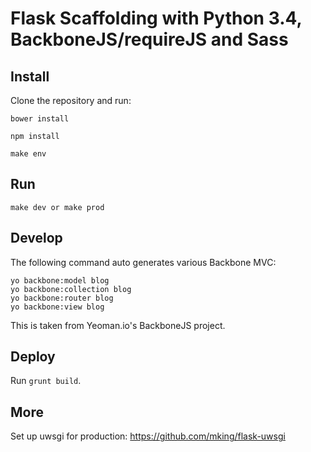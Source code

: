 # Flask Scaffolding with Python 3.4, BackboneJS/requireJS and Sass

## Install
Clone the repository and run:

````
bower install

npm install

make env
````

## Run
````
make dev or make prod
````

## Develop
The following command auto generates various Backbone MVC:
````
yo backbone:model blog
yo backbone:collection blog
yo backbone:router blog
yo backbone:view blog

````

This is taken from Yeoman.io's BackboneJS project.


## Deploy
Run `grunt build`.

## More
Set up uwsgi for production: https://github.com/mking/flask-uwsgi
